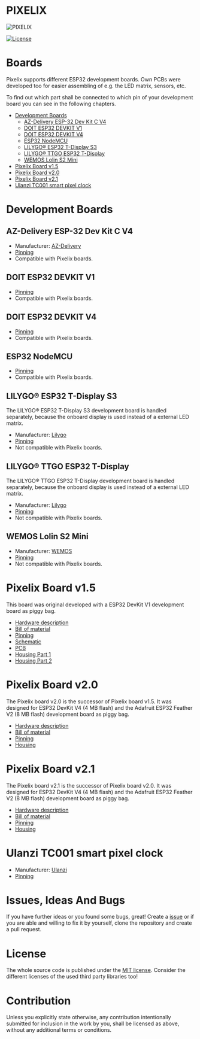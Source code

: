 # PIXELIX <!-- omit in toc -->
![PIXELIX](../images/LogoBlack.png)

[![License](https://img.shields.io/badge/license-MIT-blue.svg)](http://choosealicense.com/licenses/mit/)

# Boards <!-- omit in toc -->
Pixelix supports different ESP32 development boards. Own PCBs were developed too for easier assembling of e.g. the LED matrix, sensors, etc.

To find out which part shall be connected to which pin of your development board you can see in the following chapters.

* [Development Boards](#development-boards)
  * [AZ-Delivery ESP-32 Dev Kit C V4](#az-delivery-esp-32-dev-kit-c-v4)
  * [DOIT ESP32 DEVKIT V1](#doit-esp32-devkit-v1)
  * [DOIT ESP32 DEVKIT V4](#doit-esp32-devkit-v4)
  * [ESP32 NodeMCU](#esp32-nodemcu)
  * [LILYGO® ESP32 T-Display S3](#lilygo-esp32-t-display-s3)
  * [LILYGO® TTGO ESP32 T-Display](#lilygo-ttgo-esp32-t-display)
  * [WEMOS Lolin S2 Mini](#wemos-lolin-s2-mini)
* [Pixelix Board v1.5](#pixelix-board-v15)
* [Pixelix Board v2.0](#pixelix-board-v20)
* [Pixelix Board v2.1](#pixelix-board-v21)
* [Ulanzi TC001 smart pixel clock](#ulanzi-tc001-smart-pixel-clock)

# Development Boards

## AZ-Delivery ESP-32 Dev Kit C V4
* Manufacturer: [AZ-Delivery](https://www.az-delivery.de/products/esp-32-dev-kit-c-v4)
* [Pinning](../../config/board.ini)
* Compatible with Pixelix boards.

## DOIT ESP32 DEVKIT V1
* [Pinning](../../config/board.ini)
* Compatible with Pixelix boards.

## DOIT ESP32 DEVKIT V4
* [Pinning](../../config/board.ini)
* Compatible with Pixelix boards.

## ESP32 NodeMCU
* [Pinning](../../config/board.ini)
* Compatible with Pixelix boards.

## LILYGO&reg; ESP32 T-Display S3
The LILYGO&reg; ESP32 T-Display S3 development board is handled separately, because the onboard display is used instead of a external LED matrix.

* Manufacturer: [Lilygo](https://www.lilygo.cc/products/t-display-s3)
* [Pinning](../../config/board.ini)
* Not compatible with Pixelix boards.

## LILYGO&reg; TTGO ESP32 T-Display
The LILYGO&reg; TTGO ESP32 T-Display development board is handled separately, because the onboard display is used instead of a external LED matrix.

* Manufacturer: [Lilygo](http://www.lilygo.cn/prod_view.aspx?TypeId=50033&Id=1126&FId=t3:50033:3)
* [Pinning](../../config/board.ini)
* Not compatible with Pixelix boards.

## WEMOS Lolin S2 Mini
* Manufacturer: [WEMOS](https://www.wemos.cc/en/latest/s2/s2_mini.html)
* [Pinning](../../config/board.ini)
* Not compatible with Pixelix boards.

# Pixelix Board v1.5
This board was original developed with a ESP32 DevKit V1 development board as piggy bag.
* [Hardware description](./pixelix/v1.5/ELECTRONIC.md)
* [Bill of material](./pixelix/v1.5/BOM.md)
* [Pinning](../../lib/HalLedMatrix/src/Board.h)
* [Schematic](./pixelix/v1.5/schematics/)
* [PCB](./pixelix/v1.5/pcb/)
* [Housing Part 1](https://www.thingiverse.com/thing:2791276)
* [Housing Part 2](https://www.thingiverse.com/thing:3884621)

# Pixelix Board v2.0
The Pixelix board v2.0 is the successor of Pixelix board v1.5. It was designed for ESP32 DevKit V4 (4 MB flash) and the Adafruit ESP32 Feather V2 (8 MB flash) development board as piggy bag.
* [Hardware description](./pixelix/v2.0/ELECTRONIC.md)
* [Bill of material](./pixelix/v2.0/BOM.md)
* [Pinning](../../lib/HalLedMatrix/src/Board.h)
* [Housing](./pixelix/v2.0/3D-files/)

# Pixelix Board v2.1
The Pixelix board v2.1 is the successor of Pixelix board v2.0. It was designed for ESP32 DevKit V4 (4 MB flash) and the Adafruit ESP32 Feather V2 (8 MB flash) development board as piggy bag.
* [Hardware description](./pixelix/v2.1/ELECTRONIC.md)
* [Bill of material](./pixelix/v2.1/BOM.md)
* [Pinning](../../lib/HalLedMatrix/src/Board.h)
* [Housing](./pixelix/v2.1/3D-files/)

# Ulanzi TC001 smart pixel clock
* Manufacturer: [Ulanzi](https://www.ulanzi.com/products/ulanzi-pixel-smart-clock-2882)
* [Pinning](../../config/board.ini)

# Issues, Ideas And Bugs <!-- omit in toc -->
If you have further ideas or you found some bugs, great! Create a [issue](https://github.com/BlueAndi/Pixelix/issues) or if you are able and willing to fix it by yourself, clone the repository and create a pull request.

# License <!-- omit in toc -->
The whole source code is published under the [MIT license](http://choosealicense.com/licenses/mit/).
Consider the different licenses of the used third party libraries too!

# Contribution <!-- omit in toc -->
Unless you explicitly state otherwise, any contribution intentionally submitted for inclusion in the work by you, shall be licensed as above, without any
additional terms or conditions.
